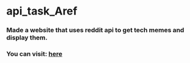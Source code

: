 # api_task_Aref
### Made a website that uses reddit api to get tech memes and display them.
### You can visit: [here]( https://gsg-cf05.github.io/api_task_Aref/)
